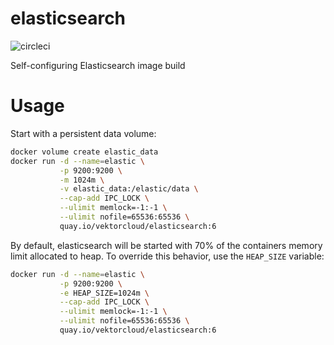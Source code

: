 # elasticsearch

![circleci][circleci]

Self-configuring Elasticsearch image build

# Usage

Start with a persistent data volume:

```bash
docker volume create elastic_data
docker run -d --name=elastic \
           -p 9200:9200 \
           -m 1024m \
           -v elastic_data:/elastic/data \
           --cap-add IPC_LOCK \
           --ulimit memlock=-1:-1 \
           --ulimit nofile=65536:65536 \
           quay.io/vektorcloud/elasticsearch:6
```

By default, elasticsearch will be started with 70% of the containers memory limit allocated to heap. To override this behavior, use the `HEAP_SIZE` variable:

```bash
docker run -d --name=elastic \
           -p 9200:9200 \
           -e HEAP_SIZE=1024m \
           --cap-add IPC_LOCK \
           --ulimit memlock=-1:-1 \
           --ulimit nofile=65536:65536 \
           quay.io/vektorcloud/elasticsearch:6
```

[circleci]: https://img.shields.io/circleci/build/gh/vektorcloud/elasticsearch?color=1dd6c9&logo=CircleCI&logoColor=1dd6c9&style=for-the-badge "elasticsearch"
